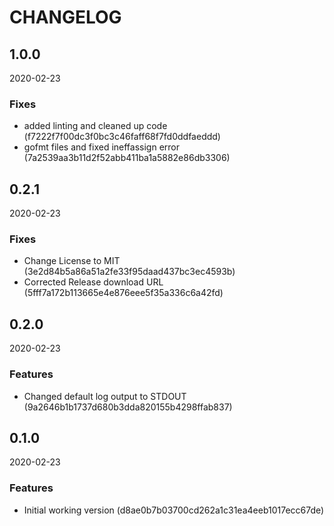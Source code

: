# CHANGELOG

<!--- next entry here -->

## 1.0.0
2020-02-23

### Fixes

- added linting and cleaned up code (f7222f7f00dc3f0bc3c46faff68f7fd0ddfaeddd)
- gofmt files and fixed ineffassign error (7a2539aa3b11d2f52abb411ba1a5882e86db3306)

## 0.2.1
2020-02-23

### Fixes

- Change License to MIT (3e2d84b5a86a51a2fe33f95daad437bc3ec4593b)
- Corrected Release download URL (5fff7a172b113665e4e876eee5f35a336c6a42fd)

## 0.2.0
2020-02-23

### Features

- Changed default log output to STDOUT (9a2646b1b1737d680b3dda820155b4298ffab837)

## 0.1.0
2020-02-23

### Features

- Initial working version (d8ae0b7b03700cd262a1c31ea4eeb1017ecc67de)
